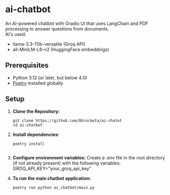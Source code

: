 # ai-chatbot

An AI-powered chatbot with Gradio UI that uses LangChain and PDF processing to answer questions from documents.<br />
AI's used: 
- llama-3.3-70b-versatile (Groq API)<br />
- all-MiniLM-L6-v2 (HuggingFace embeddings)
 
## Prerequisites

- Python 3.12 (or later, but below 4.0)
- [Poetry](https://python-poetry.org/) installed globally

## Setup

1. **Clone the Repository:**

   ```shell
   git clone https://github.com/OGrocketa/ai-chatot
   cd ai-chatbot

2. **Install dependencies:**
    ```shell
    poetry install


3. **Configure environment variables:**
    Create a .env file in the root directory (if not already present) with the following variables:
    GROQ_API_KEY="your_groq_api_key"

4. **To run the main chatbot application:**
    ```shell
    poetry run python ai_chatbot/main.py